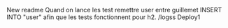 New readme
Quand on lance les test remettre user entre guillemet INSERT INTO "user" afin que les tests fonctionnent pour h2.
/logss
Deploy1